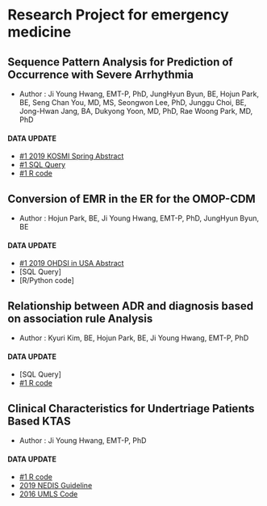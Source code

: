 # Research Project for emergency medicine

## Sequence Pattern Analysis for Prediction of Occurrence with Severe Arrhythmia
* Author : Ji Young Hwang, EMT-P, PhD, JungHyun Byun, BE, Hojun Park, BE, Seng Chan You, MD, MS, Seongwon Lee, PhD, Junggu Choi, BE, Jong-Hwan Jang, BA, Dukyong Yoon, MD, PhD, Rae Woong Park, MD, PhD

#### DATA UPDATE
* [#1 2019 KOSMI Spring Abstract](https://github.com/ABMI/Emergency-medicine/blob/master/paper/2019%20Sequence%20Pattern%20Analysis%20for%20Prediction%20of%20Occurrence%20with%20Severe%20Arrhythmia_HWANGJIYOUNG.pdf)
* [#1 SQL Query](https://github.com/ABMI/Emergency-medicine/blob/master/Analysis/ECG_ViEWIII_MSSQL)
* [#1 R code](https://github.com/ABMI/Emergency-medicine/blob/master/Analysis/ECG_Sequences)

## Conversion of EMR in the ER for the OMOP-CDM 
* Author : Hojun Park, BE, Ji Young Hwang, EMT-P, PhD, JungHyun Byun, BE

#### DATA UPDATE
* [#1 2019 OHDSI in USA Abstract](https://github.com/ABMI/Emergency-medicine/blob/master/paper/2019%20OHDSI_Conversion%20of%20EMR%20in%20the%20ER%20for%20the%20OMOP-CDM%20in%20South%20Korea.pdf)
* [SQL Query]
* [R/Python code]
    
## Relationship between ADR and diagnosis based on association rule Analysis
* Author : Kyuri Kim, BE, Hojun Park, BE, Ji Young Hwang, EMT-P, PhD

#### DATA UPDATE
* [SQL Query]
* [#1 R code](https://github.com/ABMI/Emergency-medicine/blob/master/Analysis/ADR_association%20rule%20anal)

## Clinical Characteristics for Undertriage Patients Based KTAS
* Author : Ji Young Hwang, EMT-P, PhD

#### DATA UPDATE
* [#1 R code](https://github.com/ABMI/Emergency-medicine/blob/master/Analysis/KTAS_Anal)    
* [2019 NEDIS Guideline](https://github.com/ABMI/Emergency-medicine/blob/master/Reference/%E2%98%85NEDIS%20Ver.3.2%20%EC%84%BC%ED%84%B0%EA%B8%89%20%EC%A7%80%EC%B9%A8%EC%84%9C(20190101%EB%B6%80%ED%84%B0%20%EC%A0%81%EC%9A%A9).pdf)
* [2016 UMLS Code](https://github.com/ABMI/Emergency-medicine/blob/master/Reference/%EC%A3%BC%EC%A6%9D%EC%83%81%EC%BD%94%EB%93%9C%EB%AA%A9%EB%A1%9D_UMLS%20code_20161219.csv)
